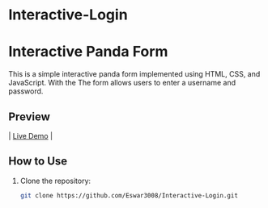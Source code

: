 # Interactive-Login

# Interactive Panda Form

This is a simple interactive panda form implemented using HTML, CSS, and JavaScript. With the
The form allows users to enter a username and password.

## Preview

| [Live Demo](https://eswar3008.github.io/Interactive-Login/)  |


## How to Use

1. Clone the repository:

   ```bash
   git clone https://github.com/Eswar3008/Interactive-Login.git
